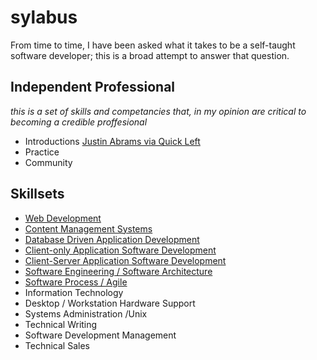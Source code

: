 # sylabus
From time to time, I have been asked what it takes to be a self-taught software developer; this is a broad attempt to answer that question.

## Independent Professional
*this is a set of skills and competancies that, in my opinion are critical to becoming a credible proffesional*
- Introductions [Justin Abrams via Quick Left](https://quickleft.com/blog/email-introduction-etiquette/)
- Practice <!-- Making regular skill improvements -->
- Community <!-- Mailing lists, Meetups, IRC, Hackfests/Hackathons -->

## Skillsets
- [Web Development](web_development.md)
- [Content Management Systems](content-management-systems.md)
- [Database Driven Application Development](database-applications.md)
- [Client-only Application Software Development](client-applications.md)
- [Client-Server Application Software Development](client-server-applications.md)
- [Software Engineering / Software Architecture](software-engineering.md)
- [Software Process / Agile](process.md)
- Information Technology
- Desktop / Workstation Hardware Support
- Systems Administration /Unix
- Technical Writing
- Software Development Management
- Technical Sales
